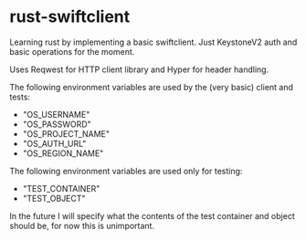 # rust-swiftclient

Learning rust by implementing a basic swiftclient. Just KeystoneV2
auth and basic operations for the moment.

Uses Reqwest for HTTP client library and Hyper for header handling.

The following environment variables are used by the (very basic)
client and tests:

  * "OS_USERNAME"
  * "OS_PASSWORD"
  * "OS_PROJECT_NAME"
  * "OS_AUTH_URL"
  * "OS_REGION_NAME"

The following environment variables are used only for testing:

  * "TEST_CONTAINER"
  * "TEST_OBJECT"

In the future I will specify what the contents of the test container
and object should be, for now this is unimportant.
